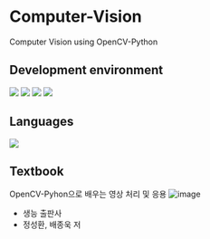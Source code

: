 # Computer-Vision
Computer Vision using OpenCV-Python  


## Development environment
<img src ="https://img.shields.io/badge/-Docker-2496ED?style=flat-square&logo=Docker&logoColor=white"></a>
<img src ="https://img.shields.io/badge/-OpenCV-5C3EE8?style=flat-square&logo=OpenCV&logoColor=white"></a>
<img src ="https://img.shields.io/badge/-Visual Studio Code-007ACC?style=flat-square&logo=Visual Studio Code&logoColor=white"></a>
<img src ="https://img.shields.io/badge/-Anaconda-44A833?style=flat-square&logo=Anaconda&logoColor=white"></a>

## Languages
<img src ="https://img.shields.io/badge/-Python-3776AB?style=flat-square&logo=Python&logoColor=white"></a>




## Textbook
OpenCV-Pyhon으로 배우는 영상 처리 및 응용
![image](https://user-images.githubusercontent.com/74506112/176362564-c634734e-50bb-4b90-a155-e89bd66281b3.png)
* 생능 출판사
* 정성환, 배종욱 저


